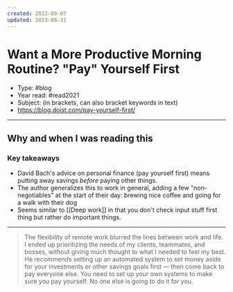 ```yaml
---
created: 2022-09-07
updated: 2023-08-31
---
```

# Want a More Productive Morning Routine? "Pay" Yourself First
* Type: #blog
* Year read: #read2021
* Subject: (in brackets, can also bracket keywords in text)
* https://blog.doist.com/pay-yourself-first/
---
## Why and when I was reading this


### Key takeaways
* David Bach's advice on personal finance (pay yourself first) means putting away savings *before* paying other things.
* The author generalizes this to work in general, adding a few "non-negotiables" at the start of their day: brewing nice coffee and going for a walk with their dog
* Seems similar to [[Deep work]] in that you don't check input stuff first thing but rather do important things.

---
>The flexibility of remote work blurred the lines between work and life. I ended up prioritizing the needs of my clients, teammates, and bosses, without giving much thought to what I needed to feel my best.
>He recommends setting up an automated system to set money aside for your investments or other savings goals first — then come back to pay everyone else.
>You need to set up your own systems to make sure you pay yourself. No one else is going to do it for you.